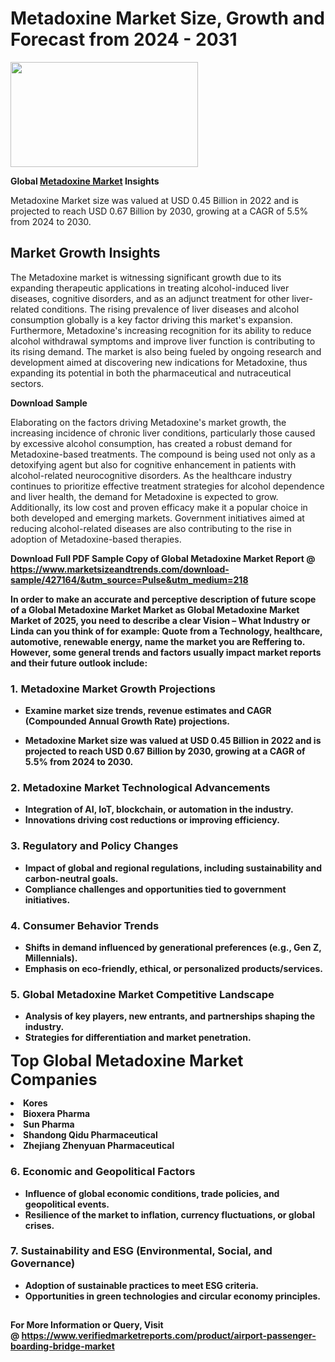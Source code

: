 <H1>Metadoxine Market Size, Growth and Forecast from 2024 - 2031</H1><img class="aligncenter size-medium wp-image-584254" src="https://thirdeyenews.in/wp-content/uploads/2024/09/Global-Market-Research-300x168.jpeg" alt="" width="300" height="168" /><p><strong>Global&nbsp;<a href="https://www.marketsizeandtrends.com/download-sample/427164/&amp;utm_source=Pulse&amp;utm_medium=218">Metadoxine Market</a> Insights</strong></p><p>Metadoxine Market size was valued at USD 0.45 Billion in 2022 and is projected to reach USD 0.67 Billion by 2030, growing at a CAGR of 5.5% from 2024 to 2030.</p><p><h2>Market Growth Insights</h2> <p>The Metadoxine market is witnessing significant growth due to its expanding therapeutic applications in treating alcohol-induced liver diseases, cognitive disorders, and as an adjunct treatment for other liver-related conditions. The rising prevalence of liver diseases and alcohol consumption globally is a key factor driving this market's expansion. Furthermore, Metadoxine's increasing recognition for its ability to reduce alcohol withdrawal symptoms and improve liver function is contributing to its rising demand. The market is also being fueled by ongoing research and development aimed at discovering new indications for Metadoxine, thus expanding its potential in both the pharmaceutical and nutraceutical sectors.</p> <p><strong>Download Sample</strong></p> <p>Elaborating on the factors driving Metadoxine's market growth, the increasing incidence of chronic liver conditions, particularly those caused by excessive alcohol consumption, has created a robust demand for Metadoxine-based treatments. The compound is being used not only as a detoxifying agent but also for cognitive enhancement in patients with alcohol-related neurocognitive disorders. As the healthcare industry continues to prioritize effective treatment strategies for alcohol dependence and liver health, the demand for Metadoxine is expected to grow. Additionally, its low cost and proven efficacy make it a popular choice in both developed and emerging markets. Government initiatives aimed at reducing alcohol-related diseases are also contributing to the rise in adoption of Metadoxine-based therapies.</p> <p><strong></p><p><span class=""><strong>Download Full PDF Sample Copy of Global Metadoxine Market Report</strong> @ <a href="https://www.marketsizeandtrends.com/download-sample/427164/&amp;utm_source=Pulse&amp;utm_medium=218" target="_blank">https://www.marketsizeandtrends.com/download-sample/427164/&amp;utm_source=Pulse&amp;utm_medium=218</a></span></p><p>In order to make an accurate and perceptive description of future scope of a Global&nbsp;Metadoxine Market Market as Global&nbsp;Metadoxine Market Market of 2025, you need to describe a clear Vision &ndash; What Industry or Linda can you think of for example: Quote from a Technology, healthcare, automotive, renewable energy, name the market you are Reffering to. However, some general trends and factors usually impact market reports and their future outlook include:</p><h3>1.&nbsp;<strong>Metadoxine Market Growth Projections</strong></h3><ul><li>Examine market size trends, revenue estimates and CAGR (Compounded Annual Growth Rate) projections.</li><li><p>Metadoxine Market size was valued at USD 0.45 Billion in 2022 and is projected to reach USD 0.67 Billion by 2030, growing at a CAGR of 5.5% from 2024 to 2030.</p></li></ul><h3>2.&nbsp;<strong>Metadoxine Market Technological Advancements</strong></h3><ul><li>Integration of AI, IoT, blockchain, or automation in the industry.</li><li>Innovations driving cost reductions or improving efficiency.</li></ul><h3>3.&nbsp;<strong>Regulatory and Policy Changes</strong></h3><ul><li>Impact of global and regional regulations, including sustainability and carbon-neutral goals.</li><li>Compliance challenges and opportunities tied to government initiatives.</li></ul><h3>4.&nbsp;<strong>Consumer Behavior Trends</strong></h3><ul><li>Shifts in demand influenced by generational preferences (e.g., Gen Z, Millennials).</li><li>Emphasis on eco-friendly, ethical, or personalized products/services.</li></ul><h3>5.&nbsp;<strong>Global Metadoxine Market Competitive Landscape</strong></h3><ul><li>Analysis of key players, new entrants, and partnerships shaping the industry.</li><li>Strategies for differentiation and market penetration.</li></ul><p data-pm-slice="1 1 []"><span style="color: inherit; font-family: inherit; font-size: 25px;">Top Global Metadoxine Market Companies</span></p><div class="" data-test-id=""><p><li>Kores</li><li> Bioxera Pharma</li><li> Sun Pharma</li><li> Shandong Qidu Pharmaceutical</li><li> Zhejiang Zhenyuan Pharmaceutical</li></p></div><h3>6.&nbsp;<strong>Economic and Geopolitical Factors</strong></h3><ul><li>Influence of global economic conditions, trade policies, and geopolitical events.</li><li>Resilience of the market to inflation, currency fluctuations, or global crises.</li></ul><h3>7.&nbsp;<strong>Sustainability and ESG (Environmental, Social, and Governance)</strong></h3><ul><li>Adoption of sustainable practices to meet ESG criteria.</li><li>Opportunities in green technologies and circular economy principles.</li></ul><h2><strong style="font-size: 14px;">For More Information or Query, Visit @&nbsp;</strong><a style="background-color: #ffffff; font-size: 14px;" href="https://www.marketsizeandtrends.com/report/metadoxine-market/" target="_blank">https://www.verifiedmarketreports.com/product/airport-passenger-boarding-bridge-market</a></h2>
